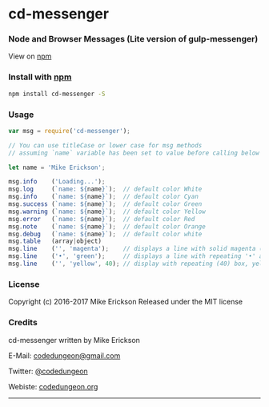 # cd-messenger
### Node and Browser Messages (Lite version of gulp-messenger)

View on [npm](https://www.npmjs.com/package/cd-messenger)


### Install with [npm](npmjs.org)

```sh
npm install cd-messenger -S
```

### Usage

```js
var msg = require('cd-messenger');

// You can use titleCase or lower case for msg methods
// assuming `name` variable has been set to value before calling below

let name = 'Mike Erickson';

msg.info    ('Loading...');
msg.log     (`name: ${name}`);  // default color White
msg.info    (`name: ${name}`);  // default color Cyan
msg.success (`name: ${name}`);  // default color Green
msg.warning (`name: ${name}`);  // default color Yellow
msg.error   (`name: ${name}`);  // default color Red
msg.note    (`name: ${name}`);  // default color Orange
msg.debug   (`name: ${name}`);  // default color white
msg.table   (array|object)
msg.line    ('', 'magenta');    // displays a line with solid magenta (no char)
msg.line    ('•', 'green');     // displays a line with repeating '•' and green
msg.line    ('', 'yellow', 40); // display with repeating (40) box, yellow
```


### License

Copyright (c) 2016-2017 Mike Erickson
Released under the MIT license


### Credits

cd-messenger written by Mike Erickson

E-Mail: [codedungeon@gmail.com](mailto:codedungeon@gmail.com)

Twitter: [@codedungeon](http://twitter.com/codedungeon)

Webiste: [codedungeon.org](http://codedungeon.org)

***
